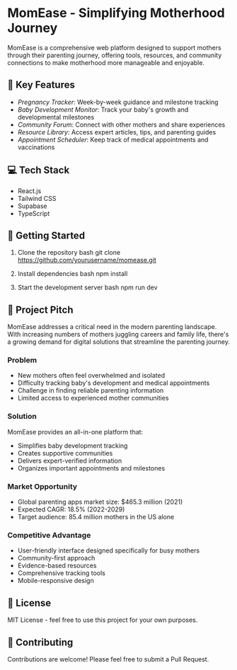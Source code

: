 # MomEase - Simplifying Motherhood Journey

MomEase is a comprehensive web platform designed to support mothers through their parenting journey, offering tools, resources, and community connections to make motherhood more manageable and enjoyable.

## 🌟 Key Features

- *Pregnancy Tracker*: Week-by-week guidance and milestone tracking
- *Baby Development Monitor*: Track your baby's growth and developmental milestones
- *Community Forum*: Connect with other mothers and share experiences
- *Resource Library*: Access expert articles, tips, and parenting guides
- *Appointment Scheduler*: Keep track of medical appointments and vaccinations

## 💻 Tech Stack

- React.js
- Tailwind CSS
- Supabase
- TypeScript

## 🚀 Getting Started

1. Clone the repository
bash
git clone https://github.com/yourusername/momease.git


2. Install dependencies
bash
npm install


3. Start the development server
bash
npm run dev


## 📝 Project Pitch

MomEase addresses a critical need in the modern parenting landscape. With increasing numbers of mothers juggling careers and family life, there's a growing demand for digital solutions that streamline the parenting journey.

### Problem
- New mothers often feel overwhelmed and isolated
- Difficulty tracking baby's development and medical appointments
- Challenge in finding reliable parenting information
- Limited access to experienced mother communities

### Solution
MomEase provides an all-in-one platform that:
- Simplifies baby development tracking
- Creates supportive communities
- Delivers expert-verified information
- Organizes important appointments and milestones

### Market Opportunity
- Global parenting apps market size: $465.3 million (2021)
- Expected CAGR: 18.5% (2022-2029)
- Target audience: 85.4 million mothers in the US alone

### Competitive Advantage
- User-friendly interface designed specifically for busy mothers
- Community-first approach
- Evidence-based resources
- Comprehensive tracking tools
- Mobile-responsive design

## 📄 License

MIT License - feel free to use this project for your own purposes.

## 👥 Contributing

Contributions are welcome! Please feel free to submit a Pull Request.
